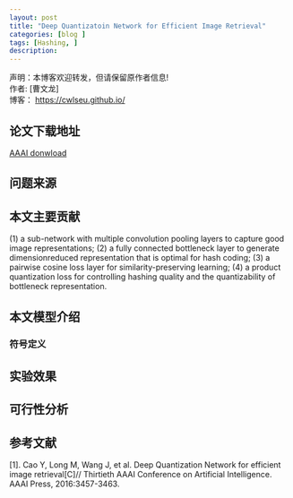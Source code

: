 ```yaml
---
layout: post
title: "Deep Quantizatoin Network for Efficient Image Retrieval"
categories: [blog ]
tags: [Hashing, ]
description: 
---
```

声明：本博客欢迎转发，但请保留原作者信息!                            
作者: [曹文龙]                                                                 
博客： <https://cwlseu.github.io/>       

## 论文下载地址
[AAAI donwload](http://aaai.org/ocs/index.php/AAAI/AAAI16/paper/download/12040/12115)

## 问题来源

## 本文主要贡献
(1) a sub-network with multiple convolution pooling layers to capture good image representations; 
(2) a fully connected bottleneck layer to generate dimensionreduced representation that is optimal for hash coding; 
(3) a pairwise cosine loss layer for similarity-preserving learning;
(4) a product quantization loss for controlling hashing quality and the quantizability of bottleneck representation.
## 本文模型介绍
### 符号定义

### 
## 实验效果

## 可行性分析



## 参考文献
[1]. Cao Y, Long M, Wang J, et al. Deep Quantization Network for efficient image retrieval[C]// Thirtieth AAAI Conference on Artificial Intelligence. AAAI Press, 2016:3457-3463.